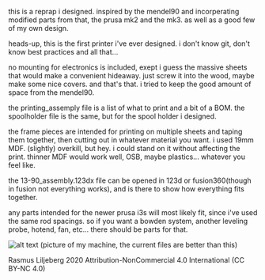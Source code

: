 this is a reprap i designed.
inspired by the mendel90 and incorperating modified parts from that, the prusa mk2 and the mk3.
as well as a good few of my own design.

heads-up, this is the first printer i've ever designed.
i don't know git, don't know best practices and all that...

no mounting for electronics is included, exept i guess the massive sheets that would make a convenient hideaway.
just screw it into the wood, maybe make some nice covers. and that's that. 
i tried to keep the good amount of space from the mendel90.

the printing_assemply file is a list of what to print and a bit of a BOM.
the spoolholder file is the same, but for the spool holder i designed.

the frame pieces are intended for printing on multiple sheets and taping them together, 
then cutting out in whatever material you want. i used 19mm MDF. 
(slightly) overkill, but hey. i could stand on it without affecting the print.
thinner MDF would work well, OSB, maybe plastics... whatever you feel like.

the 13-90_assembly.123dx file can be opened in 123d or fusion360(though in fusion not everything works),
and is there to show how everything fits together.

any parts intended for the newer prusa i3s will most likely fit, since i've used the same rod spacings.
so if you want a bowden system, another leveling probe, hotend, fan, etc... there should be parts for that.

![alt text](https://raw.githubusercontent.com/rallekralle11/i3-90/master/images/full.jpg)
(picture of my machine, the current files are better than this)

Rasmus Liljeberg 2020
Attribution-NonCommercial 4.0 International (CC BY-NC 4.0)
